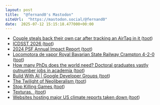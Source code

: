 ```yaml
---
layout: post
title:  "@fernand0's Mastodon"
siteUrl:  "https://mastodon.social/@fernand0"
date:  2025-07-12 15:15:18.477000+00:00
---
```

*  [Couple steals back their own car after tracking an AirTag in it ](https://appleinsider.com/articles/25/06/13/couple-steals-back-their-own-car-after-tracking-an-airtag-in-i) ([toot](https://mastodon.social/@fernand0/114840916359456510))
*  [ICDSST  2026 ](https://icdsst2026.wordpress.com) ([toot](https://mastodon.social/@fernand0/114840693775290779))
*  [2024 PSF Annual Impact Report ](https://www.python.org/psf/annual-report/2024) ([toot](https://mastodon.social/@fernand0/114840061120925918))
*  [Locomotora de vapor Royal Bavarian State Railway Crampton 4-2-0 ](https://www.flickr.com/photos/fernand0/54636829850) ([toot](https://mastodon.social/@fernand0/114840054941687912))
*  [How many PhDs does the world need? Doctoral graduates vastly outnumber jobs in academia ](https://www.nature.com/articles/d41586-025-01855-) ([toot](https://mastodon.social/@fernand0/114839704615809201))
*  [Build With AI \| Google Developer Groups ](https://gdg.community.dev/events/details/google-gdg-zaragoza-presents-build-with-ai) ([toot](https://mastodon.social/@fernand0/114839573648339962))
*  [The Twilight of Neoliberalism ](https://www.newyorker.com/magazine/2023/07/24/the-rise-and-fall-of-neoliberalis) ([toot](https://mastodon.social/@fernand0/114839283568232513))
*  [Stop Killing Games ](https://www.stopkillinggames.com) ([toot](https://mastodon.social/@fernand0/114837592552633835))
*  [Texturas.  ](https://avecesunafoto.wordpress.com/2025/07/11/texturas) ([toot](https://mastodon.social/@fernand0/114835832712103949))
*  [Websites hosting major US climate reports taken down ](https://apnews.com/article/climate-change-national-assessment-nasa-white-house-057cec699caef90832d8b10f21a6ffe) ([toot](https://mastodon.social/@fernand0/114835737128321339))
